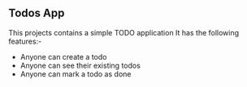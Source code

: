 ## Todos App
This projects contains a simple TODO application
It has the following features:-
- Anyone can create a todo
- Anyone can see their existing todos
- Anyone can mark a todo as done